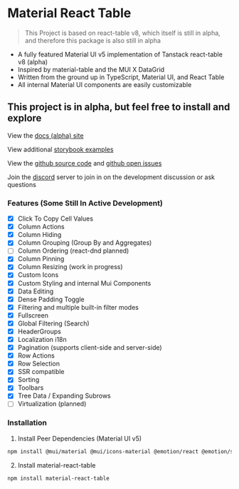 # Material React Table

> This Project is based on react-table v8, which itself is still in alpha, and therefore this package is also still in alpha

- A fully featured Material UI v5 implementation of Tanstack react-table v8 (alpha)
- Inspired by material-table and the MUI X DataGrid
- Written from the ground up in TypeScript, Material UI, and React Table
- All internal Material UI components are easily customizable

## This project is in alpha, but feel free to install and explore

View the [docs (alpha) site](https://www.material-react-table.com/)

View additional [storybook examples](https://www.material-react-table.dev/)

View the [github source code](https://github.com/KevinVandy/material-react-table) and [github open issues](https://github.com/KevinVandy/material-react-table/issues)

Join the [discord](https://discord.gg/5wqyRx6fnm) server to join in on the development discussion or ask questions

### Features (Some Still In Active Development)

- [x] Click To Copy Cell Values
- [x] Column Actions
- [x] Column Hiding
- [x] Column Grouping (Group By and Aggregates)
- [ ] Column Ordering (react-dnd planned)
- [x] Column Pinning
- [x] Column Resizing (work in progress)
- [x] Custom Icons
- [x] Custom Styling and internal Mui Components
- [x] Data Editing
- [x] Dense Padding Toggle
- [x] Filtering and multiple built-in filter modes
- [x] Fullscreen
- [x] Global Filtering (Search)
- [x] HeaderGroups
- [x] Localization i18n
- [x] Pagination (supports client-side and server-side)
- [x] Row Actions
- [x] Row Selection
- [x] SSR compatible
- [x] Sorting
- [x] Toolbars
- [x] Tree Data / Expanding Subrows
- [ ] Virtualization (planned)

### Installation

1. Install Peer Dependencies (Material UI v5)

```bash
npm install @mui/material @mui/icons-material @emotion/react @emotion/styled
```

2. Install material-react-table

```bash
npm install material-react-table
```

